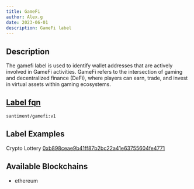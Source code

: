 ```yaml
---
title: GameFi
author: Alex.g
date: 2023-06-01
description: GameFi label
---
```


## Description

The gamefi label is used to identify wallet addresses that are actively involved in GameFi activities. GameFi refers to the intersection of gaming and decentralized finance (DeFi), where players can earn, trade, and invest in virtual assets within gaming ecosystems.

## [Label fqn](/label-fqn)

`santiment/gamefi:v1`

## Label Examples

Crypto Lottery [0xb898ceae9b41ff87b2bc22a41e63755604fe4771](https://etherscan.io/address/0xb898ceae9b41ff87b2bc22a41e63755604fe4771)

## Available Blockchains

* ethereum
